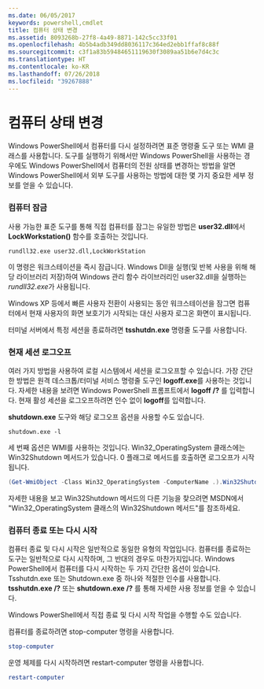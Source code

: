 ```yaml
---
ms.date: 06/05/2017
keywords: powershell,cmdlet
title: 컴퓨터 상태 변경
ms.assetid: 8093268b-27f8-4a49-8871-142c5cc33f01
ms.openlocfilehash: 4b5b4adb349dd8036117c364ed2ebb1ffaf8c88f
ms.sourcegitcommit: c3f1a83b59484651119630f3089aa51b6e7d4c3c
ms.translationtype: HT
ms.contentlocale: ko-KR
ms.lasthandoff: 07/26/2018
ms.locfileid: "39267888"
---
```

# <a name="changing-computer-state"></a>컴퓨터 상태 변경

Windows PowerShell에서 컴퓨터를 다시 설정하려면 표준 명령줄 도구 또는 WMI 클래스를 사용합니다. 도구를 실행하기 위해서만 Windows PowerShell을 사용하는 경우에도 Windows PowerShell에서 컴퓨터의 전원 상태를 변경하는 방법을 알면 Windows PowerShell에서 외부 도구를 사용하는 방법에 대한 몇 가지 중요한 세부 정보를 얻을 수 있습니다.

### <a name="locking-a-computer"></a>컴퓨터 잠금

사용 가능한 표준 도구를 통해 직접 컴퓨터를 잠그는 유일한 방법은 **user32.dll**에서 **LockWorkstation()** 함수를 호출하는 것입니다.

```
rundll32.exe user32.dll,LockWorkStation
```

이 명령은 워크스테이션을 즉시 잠급니다. Windows Dll을 실행(및 반복 사용을 위해 해당 라이브러리 저장)하여 Windows 관리 함수 라이브러리인 user32.dll을 실행하는 *rundll32.exe*가 사용됩니다.

Windows XP 등에서 빠른 사용자 전환이 사용되는 동안 워크스테이션을 잠그면 컴퓨터에서 현재 사용자의 화면 보호기가 시작되는 대신 사용자 로그온 화면이 표시됩니다.

터미널 서버에서 특정 세션을 종료하려면 **tsshutdn.exe** 명령줄 도구를 사용합니다.

### <a name="logging-off-the-current-session"></a>현재 세션 로그오프

여러 가지 방법을 사용하여 로컬 시스템에서 세션을 로그오프할 수 있습니다. 가장 간단한 방법은 원격 데스크톱/터미널 서비스 명령줄 도구인 **logoff.exe**를 사용하는 것입니다. 자세한 내용을 보려면 Windows PowerShell 프롬프트에서 **logoff /?** 를 입력합니다. 현재 활성 세션을 로그오프하려면 인수 없이 **logoff**를 입력합니다.

**shutdown.exe** 도구와 해당 로그오프 옵션을 사용할 수도 있습니다.

```
shutdown.exe -l
```

세 번째 옵션은 WMI를 사용하는 것입니다. Win32_OperatingSystem 클래스에는 Win32Shutdown 메서드가 있습니다. 0 플래그로 메서드를 호출하면 로그오프가 시작됩니다.

```powershell
(Get-WmiObject -Class Win32_OperatingSystem -ComputerName .).Win32Shutdown(0)
```

자세한 내용을 보고 Win32Shutdown 메서드의 다른 기능을 찾으려면 MSDN에서 "Win32_OperatingSystem 클래스의 Win32Shutdown 메서드"를 참조하세요.

### <a name="shutting-down-or-restarting-a-computer"></a>컴퓨터 종료 또는 다시 시작

컴퓨터 종료 및 다시 시작은 일반적으로 동일한 유형의 작업입니다. 컴퓨터를 종료하는 도구는 일반적으로 다시 시작하며, 그 반대의 경우도 마찬가지입니다. Windows PowerShell에서 컴퓨터를 다시 시작하는 두 가지 간단한 옵션이 있습니다. Tsshutdn.exe 또는 Shutdown.exe 중 하나와 적절한 인수를 사용합니다. **tsshutdn.exe /?** 또는 **shutdown.exe /?** 를 통해 자세한 사용 정보를 얻을 수 있습니다.

Windows PowerShell에서 직접 종료 및 다시 시작 작업을 수행할 수도 있습니다.

컴퓨터를 종료하려면 stop-computer 명령을 사용합니다.

```powershell
stop-computer
```

운영 체제를 다시 시작하려면 restart-computer 명령을 사용합니다.

```powershell
restart-computer
```

